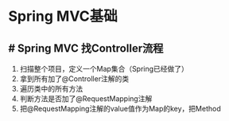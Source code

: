 # Spring MVC基础

## # Spring MVC 找Controller流程

1. 扫描整个项目，定义一个Map集合（Spring已经做了）
2. 拿到所有加了@Controller注解的类
3. 遍历类中的所有方法
4. 判断方法是否加了@RequestMapping注解
5. 把@RequestMapping注解的value值作为Map的key，把Method